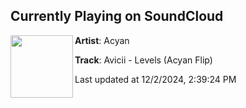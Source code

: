 ## Currently Playing on SoundCloud

[<img align="left" width="100" src="https://i1.sndcdn.com/artworks-xqF0TEbCGxPU4SaQ-xysNWg-t500x500.png">](https://soundcloud.com/acyanmusic/avicii-levels-acyan-flip?in=saxurn/sets/santa-pilled-re-rock/)

**Artist**: Acyan 

**Track**: Avicii - Levels (Acyan Flip)

Last updated at 12/2/2024, 2:39:24 PM
